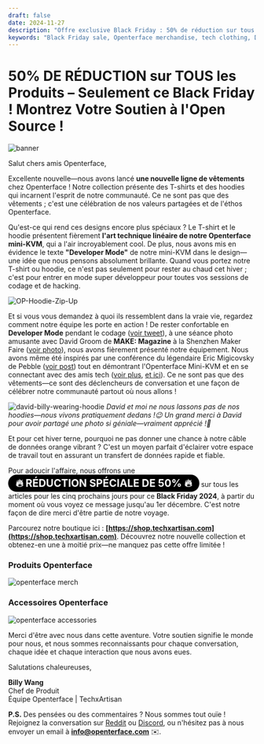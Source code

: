 ```yaml
---
draft: false
date: 2024-11-27
description: "Offre exclusive Black Friday : 50% de réduction sur tous les produits Openterface ! Nouvelle ligne de vêtements inspirés de la tech avec des designs Mini-KVM, T-shirts Developer Mode, hoodies et câbles de données orange premium. Offre limitée jusqu'au 1er décembre."
keywords: "Black Friday sale, Openterface merchandise, tech clothing, Developer Mode hoodie, Mini-KVM design, tech apparel, orange data cable, tech fashion, open source merchandise, TechxArtisan shop, tech community, developer clothing, tech accessories, 50% discount, limited time offer"
---
```


# 50% DE RÉDUCTION sur TOUS les Produits – Seulement ce Black Friday ! Montrez Votre Soutien à l'Open Source !

<style>
  .heartbeat-label {
    display: inline-block;
    background-color: #000000;
    color: white;
    font-size: 1.5em;
    font-weight: bold;
    padding: 5px 15px;
    border-radius: 25px;
    animation: heartbeat 1.6s infinite;
    text-align: center;
  }

  @keyframes heartbeat {
    0% { transform: scale(1); }
    30% { transform: scale(1.01); }
    60% { transform: scale(1); }
  }
</style>

![banner](../pic/241120-Black-Firday-poster-50.jpg)

Salut chers amis Openterface,

Excellente nouvelle—nous avons lancé **une nouvelle ligne de vêtements** chez Openterface ! Notre collection présente des T-shirts et des hoodies qui incarnent l'esprit de notre communauté. Ce ne sont pas que des vêtements ; c'est une célébration de nos valeurs partagées et de l'éthos Openterface.

Qu'est-ce qui rend ces designs encore plus spéciaux ? Le T-shirt et le hoodie présentent fièrement **l'art technique linéaire de notre Openterface mini-KVM**, qui a l'air incroyablement cool. De plus, nous avons mis en évidence le texte **"Developer Mode"** de notre mini-KVM dans le design—une idée que nous pensons absolument brillante. Quand vous portez notre T-shirt ou hoodie, ce n'est pas seulement pour rester au chaud cet hiver ; c'est pour entrer en mode super développeur pour toutes vos sessions de codage et de hacking.

![OP-Hoodie-Zip-Up](../pic/241120-OP-Hoodie-Zip-Up.jpg)

Et si vous vous demandez à quoi ils ressemblent dans la vraie vie, regardez comment notre équipe les porte en action ! De rester confortable en **Developer Mode** pendant le codage ([voir tweet](https://x.com/TechxArtisan/status/1861611266705379346)), à une séance photo amusante avec David Groom de **MAKE: Magazine** à la Shenzhen Maker Faire ([voir photo](https://pbs.twimg.com/media/Gcp8E32agAAEnl-?format=jpg&name=large)), nous avons fièrement présenté notre équipement. Nous avons même été inspirés par une conférence du légendaire Eric Migicovsky de Pebble ([voir post](https://www.linkedin.com/posts/billy-wangrb_had-an-incredible-weekend-at-shenzhen-maker-activity-7264123680803233792-l7Mm?utm_source=share&utm_medium=member_desktop)) tout en démontrant l'Openterface Mini-KVM et en se connectant avec des amis tech ([voir plus](https://twitter.com/TechxArtisan/status/1858397377196965913), [et ici](https://twitter.com/TechxArtisan/status/1858400923325726750)). Ce ne sont pas que des vêtements—ce sont des déclencheurs de conversation et une façon de célébrer notre communauté partout où nous allons !

![david-billy-wearing-hoodie](../pic/241120-david-billy-wearing-hoodie.webp)
*David et moi ne nous lassons pas de nos hoodies—nous vivons pratiquement dedans !😉 Un grand merci à David pour avoir partagé une photo si géniale—vraiment apprécié !🎉*

Et pour cet hiver terne, pourquoi ne pas donner une chance à notre câble de données orange vibrant ? C'est un moyen parfait d'éclairer votre espace de travail tout en assurant un transfert de données rapide et fiable.

Pour adoucir l'affaire, nous offrons une <a href="https://shop.techxartisan.com" style="text-decoration: none;"><span class="heartbeat-label">🔥 RÉDUCTION SPÉCIALE DE 50% 🔥</span></a> sur tous les articles pour les cinq prochains jours pour ce **Black Friday 2024**, à partir du moment où vous voyez ce message jusqu'au 1er décembre. C'est notre façon de dire merci d'être partie de notre voyage.

Parcourez notre boutique ici : **[https://shop.techxartisan.com](https://shop.techxartisan.com)**. Découvrez notre nouvelle collection et obtenez-en une à moitié prix—ne manquez pas cette offre limitée !

### Produits Openterface
![openterface merch](../pic/241120-txa-shop-op-merch.jpg)

### Accessoires Openterface
![openterface accessories](../pic/241120-txa-shop-op-accessories.jpg)

Merci d'être avec nous dans cette aventure. Votre soutien signifie le monde pour nous, et nous sommes reconnaissants pour chaque conversation, chaque idée et chaque interaction que nous avons eues.

Salutations chaleureuses,

**Billy Wang**  
Chef de Produit  
Équipe Openterface | TechxArtisan  

**P.S.** Des pensées ou des commentaires ? Nous sommes tout ouïe ! Rejoignez la conversation sur [Reddit](https://openterface.com/reddit) ou [Discord](https://openterface.com/discord), ou n'hésitez pas à nous envoyer un email à **info@openterface.com** ✉️.
